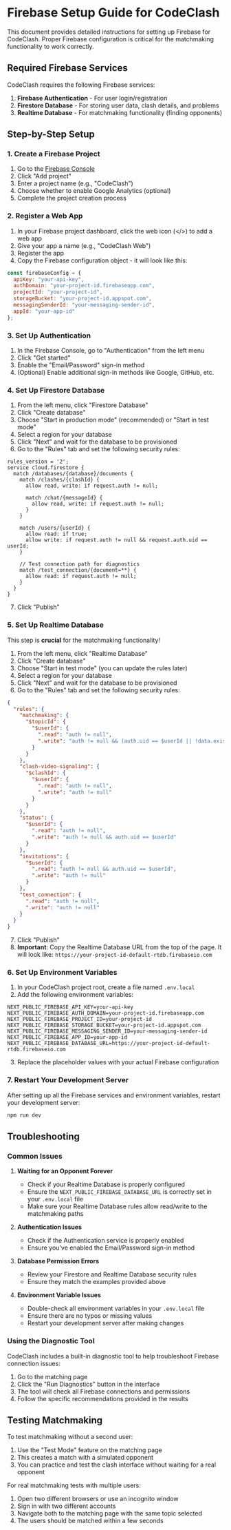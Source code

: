 # Firebase Setup Guide for CodeClash

This document provides detailed instructions for setting up Firebase for CodeClash. Proper Firebase configuration is critical for the matchmaking functionality to work correctly.

## Required Firebase Services

CodeClash requires the following Firebase services:

1. **Firebase Authentication** - For user login/registration
2. **Firestore Database** - For storing user data, clash details, and problems
3. **Realtime Database** - For matchmaking functionality (finding opponents)

## Step-by-Step Setup

### 1. Create a Firebase Project

1. Go to the [Firebase Console](https://console.firebase.google.com/)
2. Click "Add project"
3. Enter a project name (e.g., "CodeClash")
4. Choose whether to enable Google Analytics (optional)
5. Complete the project creation process

### 2. Register a Web App

1. In your Firebase project dashboard, click the web icon (</>) to add a web app
2. Give your app a name (e.g., "CodeClash Web")
3. Register the app
4. Copy the Firebase configuration object - it will look like this:

```javascript
const firebaseConfig = {
  apiKey: "your-api-key",
  authDomain: "your-project-id.firebaseapp.com",
  projectId: "your-project-id",
  storageBucket: "your-project-id.appspot.com",
  messagingSenderId: "your-messaging-sender-id",
  appId: "your-app-id"
};
```

### 3. Set Up Authentication

1. In the Firebase Console, go to "Authentication" from the left menu
2. Click "Get started"
3. Enable the "Email/Password" sign-in method
4. (Optional) Enable additional sign-in methods like Google, GitHub, etc.

### 4. Set Up Firestore Database

1. From the left menu, click "Firestore Database"
2. Click "Create database"
3. Choose "Start in production mode" (recommended) or "Start in test mode"
4. Select a region for your database
5. Click "Next" and wait for the database to be provisioned
6. Go to the "Rules" tab and set the following security rules:

```
rules_version = '2';
service cloud.firestore {
  match /databases/{database}/documents {
    match /clashes/{clashId} {
      allow read, write: if request.auth != null;
      
      match /chat/{messageId} {
        allow read, write: if request.auth != null;
      }
    }
    
    match /users/{userId} {
      allow read: if true;
      allow write: if request.auth != null && request.auth.uid == userId;
    }
    
    // Test connection path for diagnostics
    match /test_connection/{document=**} {
      allow read: if request.auth != null;
    }
  }
}
```

7. Click "Publish"

### 5. Set Up Realtime Database

This step is **crucial** for the matchmaking functionality!

1. From the left menu, click "Realtime Database"
2. Click "Create database"
3. Choose "Start in test mode" (you can update the rules later)
4. Select a region for your database
5. Click "Next" and wait for the database to be provisioned
6. Go to the "Rules" tab and set the following security rules:

```json
{
  "rules": {
    "matchmaking": {
      "$topicId": {
        "$userId": {
          ".read": "auth != null",
          ".write": "auth != null && (auth.uid == $userId || !data.exists())"
        }
      }
    },
    "clash-video-signaling": {
      "$clashId": {
        "$userId": {
          ".read": "auth != null",
          ".write": "auth != null"
        }
      }
    },
    "status": {
      "$userId": {
        ".read": "auth != null",
        ".write": "auth != null && auth.uid == $userId"
      }
    },
    "invitations": {
      "$userId": {
        ".read": "auth != null && auth.uid == $userId",
        ".write": "auth != null"
      }
    },
    "test_connection": {
      ".read": "auth != null",
      ".write": "auth != null"
    }
  }
}
```

7. Click "Publish"
8. **Important**: Copy the Realtime Database URL from the top of the page. It will look like:
   `https://your-project-id-default-rtdb.firebaseio.com`

### 6. Set Up Environment Variables

1. In your CodeClash project root, create a file named `.env.local`
2. Add the following environment variables:

```
NEXT_PUBLIC_FIREBASE_API_KEY=your-api-key
NEXT_PUBLIC_FIREBASE_AUTH_DOMAIN=your-project-id.firebaseapp.com
NEXT_PUBLIC_FIREBASE_PROJECT_ID=your-project-id
NEXT_PUBLIC_FIREBASE_STORAGE_BUCKET=your-project-id.appspot.com
NEXT_PUBLIC_FIREBASE_MESSAGING_SENDER_ID=your-messaging-sender-id
NEXT_PUBLIC_FIREBASE_APP_ID=your-app-id
NEXT_PUBLIC_FIREBASE_DATABASE_URL=https://your-project-id-default-rtdb.firebaseio.com
```

3. Replace the placeholder values with your actual Firebase configuration

### 7. Restart Your Development Server

After setting up all the Firebase services and environment variables, restart your development server:

```bash
npm run dev
```

## Troubleshooting

### Common Issues

1. **Waiting for an Opponent Forever**
   - Check if your Realtime Database is properly configured
   - Ensure the `NEXT_PUBLIC_FIREBASE_DATABASE_URL` is correctly set in your `.env.local` file
   - Make sure your Realtime Database rules allow read/write to the matchmaking paths

2. **Authentication Issues**
   - Check if the Authentication service is properly enabled
   - Ensure you've enabled the Email/Password sign-in method

3. **Database Permission Errors**
   - Review your Firestore and Realtime Database security rules
   - Ensure they match the examples provided above

4. **Environment Variable Issues**
   - Double-check all environment variables in your `.env.local` file
   - Ensure there are no typos or missing values
   - Restart your development server after making changes

### Using the Diagnostic Tool

CodeClash includes a built-in diagnostic tool to help troubleshoot Firebase connection issues:

1. Go to the matching page
2. Click the "Run Diagnostics" button in the interface
3. The tool will check all Firebase connections and permissions
4. Follow the specific recommendations provided in the results

## Testing Matchmaking

To test matchmaking without a second user:

1. Use the "Test Mode" feature on the matching page
2. This creates a match with a simulated opponent
3. You can practice and test the clash interface without waiting for a real opponent

For real matchmaking tests with multiple users:

1. Open two different browsers or use an incognito window
2. Sign in with two different accounts
3. Navigate both to the matching page with the same topic selected
4. The users should be matched within a few seconds 